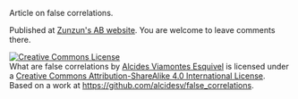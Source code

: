 
Article on false correlations. 

Published at [Zunzun's AB website](https://www.zunzun.se/blog/what-are-false-correlations). 
You are welcome to leave comments there. 

<a rel="license" href="http://creativecommons.org/licenses/by-sa/4.0/"><img alt="Creative Commons License" style="border-width:0" src="https://i.creativecommons.org/l/by-sa/4.0/88x31.png" /></a><br /><span xmlns:dct="http://purl.org/dc/terms/" property="dct:title">What are false correlations</span> by <a xmlns:cc="http://creativecommons.org/ns#" href="https://www.zunzun.se/blog/what-are-false-correlations" property="cc:attributionName" rel="cc:attributionURL">Alcides Viamontes Esquivel</a> is licensed under a <a rel="license" href="http://creativecommons.org/licenses/by-sa/4.0/">Creative Commons Attribution-ShareAlike 4.0 International License</a>.<br />Based on a work at <a xmlns:dct="http://purl.org/dc/terms/" href="https://github.com/alcidesv/false_correlations" rel="dct:source">https://github.com/alcidesv/false_correlations</a>.

